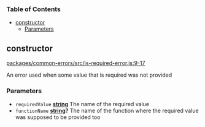 <!-- Generated by documentation.js. Update this documentation by updating the source code. -->

### Table of Contents

-   [constructor][1]
    -   [Parameters][2]

## constructor

[packages/common-errors/src/is-required-error.js:9-17][3]

An error used when some value that is required was not provided

### Parameters

-   `requiredValue` **[string][4]** The name of the required value
-   `functionName` **[string][4]?** The name of the function where the required value was supposed to be provided too

[1]: #constructor

[2]: #parameters

[3]: https://github.com/KrimzenNinja/shared-node-modules/blob/42ad42893db47ccc740a4c684f01d7710de6db85/packages/common-errors/src/is-required-error.js#L9-L17 "Source code on GitHub"

[4]: https://developer.mozilla.org/docs/Web/JavaScript/Reference/Global_Objects/String
